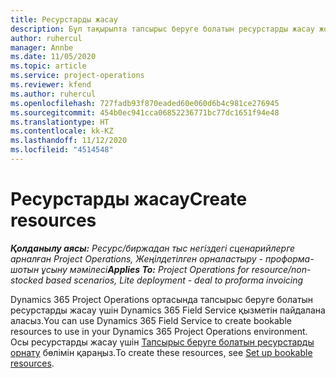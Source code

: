 ```yaml
---
title: Ресурстарды жасау
description: Бұл тақырыпта тапсырыс беруге болатын ресурстарды жасау жолы туралы ақпаратқа сілтеме берілген.
author: ruhercul
manager: Annbe
ms.date: 11/05/2020
ms.topic: article
ms.service: project-operations
ms.reviewer: kfend
ms.author: ruhercul
ms.openlocfilehash: 727fadb93f870eaded60e060d6b4c981ce276945
ms.sourcegitcommit: 454b0ec941cca06852236771bc77dc1651f94e48
ms.translationtype: HT
ms.contentlocale: kk-KZ
ms.lasthandoff: 11/12/2020
ms.locfileid: "4514548"
---
```

# <a name="create-resources"></a><span data-ttu-id="cf096-103">Ресурстарды жасау</span><span class="sxs-lookup"><span data-stu-id="cf096-103">Create resources</span></span>

<span data-ttu-id="cf096-104">_**Қолданылу аясы:** Ресурс/биржадан тыс негіздегі сценарийлерге арналған Project Operations, Жеңілдетілген орналастыру - проформа-шотын ұсыну мәмілесі_</span><span class="sxs-lookup"><span data-stu-id="cf096-104">_**Applies To:** Project Operations for resource/non-stocked based scenarios, Lite deployment - deal to proforma invoicing_</span></span>

<span data-ttu-id="cf096-105">Dynamics 365 Project Operations ортасында тапсырыс беруге болатын ресурстарды жасау үшін Dynamics 365 Field Service қызметін пайдалана аласыз.</span><span class="sxs-lookup"><span data-stu-id="cf096-105">You can use Dynamics 365 Field Service to create bookable resources to use in your Dynamics 365 Project Operations environment.</span></span> <span data-ttu-id="cf096-106">Осы ресурстарды жасау үшін [Тапсырыс беруге болатын ресурстарды орнату](https://docs.microsoft.com/dynamics365/field-service/set-up-bookable-resources) бөлімін қараңыз.</span><span class="sxs-lookup"><span data-stu-id="cf096-106">To create these resources, see [Set up bookable resources](https://docs.microsoft.com/dynamics365/field-service/set-up-bookable-resources).</span></span>
